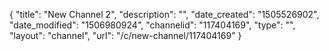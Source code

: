 {
    "title": "New Channel 2",
    "description": "",
    "date_created": "1505526902",
    "date_modified": "1506980924",
    "channelid": "117404169",
    "type": "",
    "layout": "channel",
    "url": "\/c\/new-channel\/117404169"
}